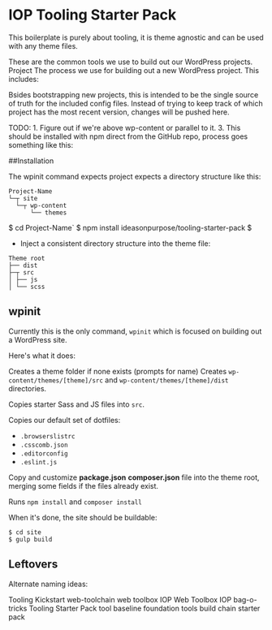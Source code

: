 # IOP Tooling Starter Pack

This boilerplate is purely about tooling, it is theme agnostic and can be used with any theme files.

These are the common tools we use to build out our WordPress projects. Project 
The process we use for building out a new WordPress project. This includes:

Bsides bootstrapping new projects, this is intended to be the single source of truth for the included config files. Instead of trying to keep track of which project has the most recent version, changes will be pushed here.

TODO: 
	1. Figure out if we're above wp-content or parallel to it. 
	3. This should be installed with npm direct from the GitHub repo, process goes something like this:

##Installation

The wpinit command expects project expects a directory structure like this:

```
Project-Name
└─┬ site
  └─┬ wp-content
 	  └── themes
```

$ cd Project-Name`
$ npm install ideasonpurpose/tooling-starter-pack
$ 

* Inject a consistent directory structure into the theme file:
	
```
Theme root
├── dist
├─┬ src
│ ├── js
│ └── scss
```

## wpinit

Currently this is the only command, `wpinit` which is focused on building out a WordPress site. 

Here's what it does:

Creates a theme folder if none exists (prompts for name)
Creates `wp-content/themes/[theme]/src` and `wp-content/themes/[theme]/dist` directories.

Copies starter Sass and JS files into `src`.

Copies our default set of dotfiles:

* `.browserslistrc`
* `.csscomb.json`
* `.editorconfig`
* `.eslint.js`

Copy and customize **package.json** **composer.json** file into the theme root, merging some fields if the files already exist. 

Runs `npm install` and `composer install`

When it's done, the site should be buildable:
```
$ cd site
$ gulp build
```

## Leftovers

Alternate naming ideas:

Tooling Kickstart
web-toolchain
web toolbox
IOP Web Toolbox
IOP bag-o-tricks
Tooling Starter Pack
tool baseline
foundation tools
build chain starter pack
